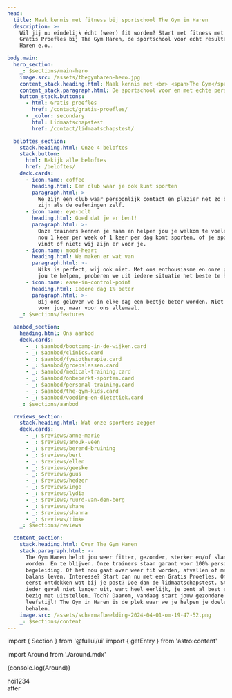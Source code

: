 ```yaml
---
head:
  title: Maak kennis met fitness bij sportschool The Gym in Haren
  description: >-
    Wil jij nu eindelijk écht (weer) fit worden? Start met fitness met een
    Gratis Proefles bij The Gym Haren, de sportschool voor echt resultaat in
    Haren e.o..

body.main:
  hero_section:
    _: $sections/main-hero
    image.src: /assets/thegymharen-hero.jpg
    content_stack.heading.html: Maak kennis met <br> <span>The Gym</span> in Haren
    content_stack.paragraph.html: Dé sportschool voor en met echte persoonlijke begeleiding!
    button_stack.buttons:
      - html: Gratis proefles
        href: /contact/gratis-proefles/
      - _color: secondary
        html: Lidmaatschapstest
        href: /contact/lidmaatschapstest/

  beloftes_section:
    stack.heading.html: Onze 4 beloftes
    stack.button:
      html: Bekijk alle beloftes
      href: /beloftes/
    deck.cards:
      - icon.name: coffee
        heading.html: Een club waar je ook kunt sporten
        paragraph.html: >-
          We zijn een club waar persoonlijk contact en plezier net zo belangrijk
          zijn als de oefeningen zelf.
      - icon.name: eye-bolt
        heading.html: Goed dat je er bent!
        paragraph.html: >-
          Onze trainers kennen je naam en helpen jou je welkom te voelen. Of je
          nou 1 keer per week of 1 keer per dag komt sporten, of je sporten leuk
          vindt of niet: wij zijn er voor je.
      - icon.name: mood-heart
        heading.html: We maken er wat van
        paragraph.html: >-
          Niks is perfect, wij ook niet. Met ons enthousiasme en onze passie om
          jou te helpen, proberen we uit iedere situatie het beste te halen.
      - icon.name: ease-in-control-point
        heading.html: Iedere dag 1% beter
        paragraph.html: >-
          Bij ons geloven we in elke dag een beetje beter worden. Niet alleen
          voor jou, maar voor ons allemaal.
    _: $sections/features

  aanbod_section:
    heading.html: Ons aanbod
    deck.cards:
      - _: $aanbod/bootcamp-in-de-wijken.card
      - _: $aanbod/clinics.card
      - _: $aanbod/fysiotherapie.card
      - _: $aanbod/groepslessen.card
      - _: $aanbod/medical-training.card
      - _: $aanbod/onbeperkt-sporten.card
      - _: $aanbod/personal-training.card
      - _: $aanbod/the-gym-kids.card
      - _: $aanbod/voeding-en-dietetiek.card
    _: $sections/aanbod

  reviews_section:
    stack.heading.html: Wat onze sporters zeggen
    deck.cards:
      - _: $reviews/anne-marie
      - _: $reviews/anouk-veen
      - _: $reviews/berend-bruining
      - _: $reviews/bert
      - _: $reviews/ellen
      - _: $reviews/geeske
      - _: $reviews/guus
      - _: $reviews/hedzer
      - _: $reviews/inge
      - _: $reviews/lydia
      - _: $reviews/ruurd-van-den-berg
      - _: $reviews/shane
      - _: $reviews/shanna
      - _: $reviews/timke
    _: $sections/reviews

  content_section:
    stack.heading.html: Over The Gym Haren
    stack.paragraph.html: >-
      The Gym Haren helpt jou weer fitter, gezonder, sterker en/of slanker te
      worden. En te blijven. Onze trainers staan garant voor 100% persoonlijke
      begeleiding. Of het nou gaat over weer fit worden, afvallen of meer in
      balans leven. Interesse? Start dan nu met een Gratis Proefles. Of wil je
      eerst ontdekken wat bij je past? Doe dan de lidmaatschapstest. Stel in
      ieder geval niet langer uit, want heel eerlijk, je bent al best een tijd
      bezig met uitstellen… Toch? Daarom, vandaag start jouw gezondere
      leefstijl! The Gym in Haren is de plek waar we je helpen je doelen te
      behalen.
    image.src: /assets/schermafbeelding-2024-04-01-om-19-47-52.png
    _: $sections/content
---
```


import { Section } from '@fullui/ui'
import { getEntry } from 'astro:content'

import Around from './around.mdx'

{console.log(Around)}

<Around test="hoi1234">
  hoi1234
  <Section />
</Around>
after
